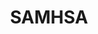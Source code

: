 ---
# This topic lives at
# https://digital.gov/topics/samhsa

# Topic Title
title: "SAMHSA"

# description — keep it short and clear
summary: ""

# Weight
weight: 1

# For more information on managing topics,
# see https://github.com/GSA/digitalgov.gov/wiki/topics
---